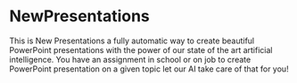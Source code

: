 # NewPresentations

This is New Presentations a fully automatic way to create beautiful
PowerPoint presentations with the power of our state of the art artificial
intelligence. You have an assignment in school or on job to create
PowerPoint presentation on a given topic let our AI take care of that for
you!
